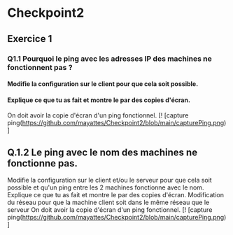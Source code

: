 # Checkpoint2

## Exercice 1

### Q1.1 Pourquoi le ping avec les adresses IP des machines ne fonctionnent pas ?
#### Modifie la configuration sur le client pour que cela soit possible.
#### Explique ce que tu as fait et montre le par des copies d'écran.
On doit avoir la copie d'écran d'un ping fonctionnel.
[! [capture ping(https://github.com/mayattes/Checkpoint2/blob/main/capturePing.png)]



## Q.1.2 Le ping avec le nom des machines ne fonctionne pas.
Modifie la configuration sur le client et/ou le serveur pour que cela soit possible et qu'un ping entre les 2 machines fonctionne avec le nom.
Explique ce que tu as fait et montre le par des copies d'écran.
Modification du réseau pour que la machine client soit dans le même réseau que le serveur
On doit avoir la copie d'écran d'un ping fonctionnel.
[! [capture ping(https://github.com/mayattes/Checkpoint2/blob/main/capturePing.png)]


